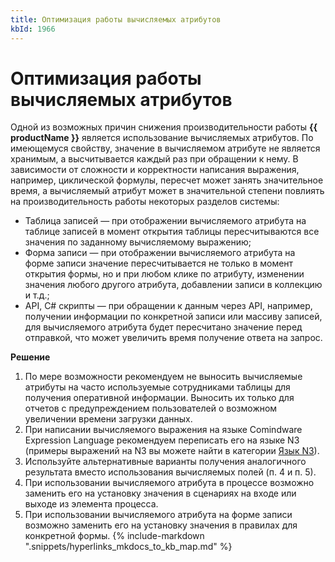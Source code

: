 ```yaml
---
title: Оптимизация работы вычисляемых атрибутов
kbId: 1966
---
```


# Оптимизация работы вычисляемых атрибутов

Одной из возможных причин снижения производительности работы **{{ productName }}** является использование вычисляемых атрибутов. По имеющемуся свойству, значение в вычисляемом атрибуте не является хранимым, а высчитывается каждый раз при обращении к нему. В зависимости от сложности и корректности написания выражения, например, циклической формулы, пересчет может занять значительное время, а вычисляемый атрибут может в значительной степени повлиять на производительность работы некоторых разделов системы:

- Таблица записей — при отображении вычисляемого атрибута на таблице записей в момент открытия таблицы пересчитываются все значения по заданному вычисляемому выражению;
- Форма записи — при отображении вычисляемого атрибута на форме записи значение пересчитывается не только в момент открытия формы, но и при любом клике по атрибуту, изменении значения любого другого атрибута, добавлении записи в коллекцию и т.д.;
- API, C# скрипты — при обращении к данным через API, например, получении информации по конкретной записи или массиву записей, для вычисляемого атрибута будет пересчитано значение перед отправкой, что может увеличить время получение ответа на запрос.

**Решение**

1. По мере возможности рекомендуем не выносить вычисляемые атрибуты на часто используемые сотрудниками таблицы для получения оперативной информации. Выносить их только для отчетов с предупреждением пользователей о возможном увеличении времени загрузки данных.
2. При написании вычисляемого выражения на языке Comindware Expression Language рекомендуем переписать его на языке N3 (примеры выражений на N3 вы можете найти в категории [Язык N3](https://kb.comindware.ru/category/408/)).
3. Используйте альтернативные варианты получения аналогичного результата вместо использования вычисляемых полей (п. 4 и п. 5).
4. При использовании вычисляемого атрибута в процессе возможно заменить его на установку значения в сценариях на входе или выходе из элемента процесса.
5. При использовании вычисляемого атрибута на форме записи возможно заменить его на установку значения в правилах для конкретной формы.
{% include-markdown ".snippets/hyperlinks_mkdocs_to_kb_map.md" %}
